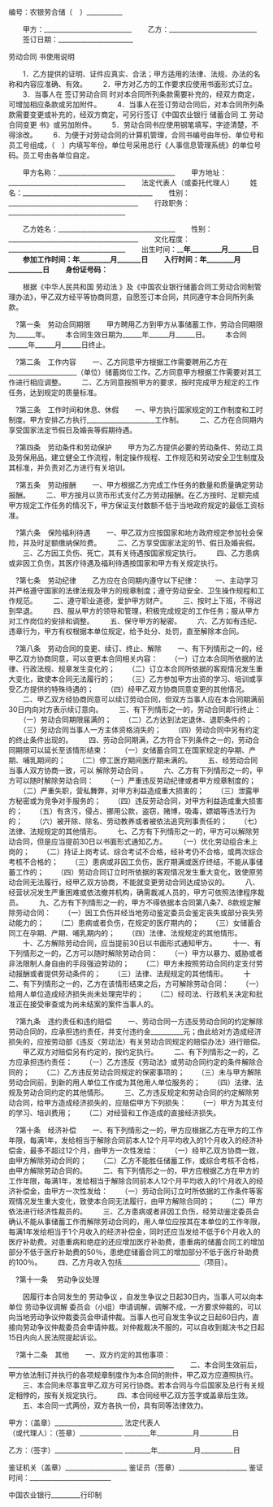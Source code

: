 
 


编号：农银劳合储（　）___________


　　甲方：___________________________
　　乙方：___________________________
　　签订日期：_______________________



劳动合同
书使用说明


　　1．乙方提供的证明、证件应真实、合法；甲方适用的法律、法规、办法的名称和内容应准确、有效。
　　2．甲方对乙方的工作要求应使用书面形式订立。
　　3．当事人在
签订劳动合同
时对本合同所列条款需要补充的，经双方商定，可增加相应条款或另加附件。
　　4．当事人在签订劳动合同后，对本合同所列条款需要变更或补充的，经双方商定，可另行签订《中国农业银行
储蓄合同
工
劳动合同变更
书》或另加附件。
　　5．劳动合同书应使用钢笔填写，字迹清楚，不得涂改。
　　6．为便于对劳动合同的计算机管理，合同书编号由年份、单位号和员工号组成，（　）内填写年份。单位号采用总行《人事信息管理系统》的单位号码。员工号由各单位自定。


　　甲方名称：____________________________________
　　甲方地址：____________________________________
　　法定代表人（或委托代理人）
　　姓名：________________________________________
　　性别：________________________________________
　　行政职务：____________________________________


　　乙方姓名：____________________________________
　　性别：________________________________________
　　文化程度：____________________________________
　　出生时间：______________年_________月_______日
　　参加工作时间：__________年_________月_______日
　　入行时间：____________年________月__________日
　　身份证号码：__________________________________


　　根据《中华人民共和国
劳动法
》及《中国农业银行储蓄合同工劳动合同制管理办法》，甲乙双方经平等协商同意，自愿签订本合同，共同遵守本合同所列条款。


　?第一条　劳动合同期限
　　甲方聘用乙方到甲方从事储蓄工作，劳动合同期限为______年。
　　本合同生效日期为______年______月______日。
　　本合同______年______月______日终止。


　?第二条　工作内容
　　一、乙方同意甲方根据工作需要聘用乙方在_____________________（单位）储蓄岗位工作。乙方同意甲方根据工作需要对其工作进行相应调整。
　　二、乙方同意按照甲方的要求，按时完成甲方规定的工作任务，达到规定的质量标准。


　?第三条　工作时间和休息、休假
　　一、甲方执行国家规定的工作制度和工时制度。甲方安排乙方执行_____________________工作制。
　　二、乙方在合同期内享受国家法定节假日及婚丧等假期待遇。


　?第四条　劳动条件和劳动保护
　　甲方为乙方提供必要的劳动条件、劳动工具及劳保用品，建立健全工作流程，制定操作规程、工作规范和劳动安全卫生制度及其标准，并负责对乙方进行有关培训。


　?第五条　劳动报酬
　　一、甲方根据乙方完成工作任务的数量和质量确定劳动报酬。
　　二、甲方按月以货币形式支付乙方劳动报酬。在乙方按时、足额完成甲方规定工作任务的情况下，甲方保证支付数额不低于当地政府规定的最低工资标准。


　?第六条　保险福利待遇
　　一、甲乙双方应按国家和地方政府规定参加社会保险，并及时足额缴纳保险费。
　　二、乙方享受国家法定的节、假日及婚丧假。
　　三、乙方因工负伤、死亡，其有关待遇按国家规定执行。
　　四、乙方患病或非因工负伤，其医疗待遇及福利待遇按国家和甲方有关规定执行。


　?第七条　劳动纪律
　　乙方应在合同期内遵守以下纪律：
　　一、主动学习并严格遵守国家的法律法规及甲方的规章制度；遵守劳动安全、卫生操作规程和工作规范。
　　二、遵守职业道德，爱护甲方财产。
　　三、按时上下班，不得迟到早退。
　　四、服从甲方的领导和管理，积极完成规定的工作任务；服从甲方对工作岗位的安排和调整。
　　五、保守甲方的秘密。
　　六、乙方如有违纪、违章行为，甲方有权根据本单位规定，给予处分、处罚，直至解除本合同。


　?第八条　劳动合同的变更、续订、终止、解除
　　一、有下列情形之一的，经甲乙双方协商同意，可以变更本合同相关内容：
　　（一）订立本合同所依据的法律、行政法规、规章发生变化的；
　　（二）订立本合同所依据的客观情况发生重大变化，致使本合同无法履行的；
　　（三）乙方参加甲方出资的学习、培训或享受乙方提供的特殊待遇的；
　　（四）经甲乙双方协商同意变更的其他情况。
　　二、甲乙双方经协商同意可以续订劳动合同，但双方当事人应在本合同期满前30日内向对方表示续订意向。
　　三、有下列情形之一的，劳动合同即行终止：
　　（一）劳动合同期限届满的；
　　（二）乙方达到法定退休、退职条件的；
　　（三）劳动合同当事人一方主体资格消失的；
　　（四）劳动合同中另有约定的终止条件出现的。
　　四、劳动合同期满，乙方符合下列条件之一的，劳动合同期限可以延长至该情形结束：
　　（一）女储蓄合同工在国家规定的孕期、产期、哺乳期间的；
　　（二）停工医疗期间医疗期未满的。
　　五、经劳动合同当事人双方协商一致，可以
解除劳动合同
。
　　六、乙方有下列情形之一的，甲方可以随时解除劳动合同：
　　（一）严重违反劳动纪律或者甲方规章制度的；
　　（二）严重失职，营私舞弊，对甲方利益造成重大损害的；
　　（三）泄露甲方秘密或为竞争对手服务的；
　　（四）违反劳动合同，对甲方利益造成重大损害的；
　　（五）有贪污，侵占、挪用公款，盗窃，赌博，吸毒，嫖娼等违法行为的；
　　（六）被开除、除名、劳动教养或者被依法追究刑事责任的；
　　（七）法律、法规规定的其他情形。
　　七、乙方有下列情形之一的，甲方可以解除劳动合同，但是应当提前30日以书面形式通知乙方。
　　（一）优化劳动组合未上岗的；
　　（二）持证上岗考试、综合考试不合格，经补考仍不合格，或两次综合考核不合格的；
　　（三）患病或非因工负伤，医疗期满或医疗终结，不能从事储蓄工作的；
　　（四）劳动合同订立时所依据的客观情况发生重大变化，致使原劳动合同无法履行，经甲乙双方协商，不能就变更劳动合同达成协议的。
　　八、经营状况发生严重困难或依法撤并机构，确需裁减人员的，甲方可依照法律程序裁员。
　　九、乙方有下列情形之一的，甲方不得依据本合同第八条7、8款规定解除劳动合同：
　　（一）因工负伤并经当地劳动鉴定委员会鉴定丧失或部分丧失劳动能力的；
　　（二）患病或者负伤，在规定的医疗期内的；
　　（三）女储蓄合同工在孕期、产期、哺乳期内的；
　　（四）法律、法规规定的其他情形。
　　十、乙方解除劳动合同，应当提前30日以书面形式通知甲方。
　　十一、有下列情形之一的，乙方可以随时解除劳动合同：
　　（一）甲方以暴力、威胁或者非法限制人身自由的手段强迫劳动的；
　　（二）甲方未按照劳动合同约定支付劳动报酬或者提供劳动条件的；
　　（三）法律、法规规定的其他情形。
　　十二、有下列情形之一的，乙方在该情形结束之后，方可解除劳动合同：
　　（一）给用人单位造成经济损失尚未处理完毕的；
　　（二）经司法、行政机关决定和批准正在接受审查或为尚未结案的案件当事人的。


　?第九条　违约责任和违约赔偿
　　一、劳动合同一方违反劳动合同的约定解除劳动合同的，应承担违约责任，并支付违约金__________元；由此给对方造成经济损失的，应按劳动部《违反〈劳动法〉有关劳动合同规定的赔偿办法》进行赔偿。
　　甲乙双方对赔偿另有约定的，按约定执行。
　　二、有下列情形之一的，乙方应承担违约责任：
　　（一）乙方违反《劳动法》或劳动合同约定的条件解除合同的；
　　（二）乙方违反劳动合同规定的保密事项的；
　　（三）未与甲方解除劳动合同前，到新的用人单位工作或为其他用人单位服务的；
　　（四）法律、法规及劳动合同约定的其他情形。
　　三、乙方违反规定和劳动合同的约定解除劳动合同，给甲方造成经济损失的，应赔偿甲方下列损失：
　　（一）甲方为其支付的学习、培训费用；
　　（二）对经营和工作造成的直接经济损失。


　?第十条　经济补偿
　　一、有下列情形之一的，甲方应根据乙方在甲方的工作年限，每满1年，发给相当于解除合同前本人12个月平均收入的1个月收入的经济补偿金，最多不超过12个月，由甲方一次性发给：
　　（一）经甲乙双方协商一致，由甲方解除劳动合同的；
　　（二）乙方不能胜任储蓄工作，或综合考核不合格，由甲方解除劳动合同的。
　　二、有下列情形之一的，甲方应根据乙方在甲方的工作年限，每满1年，发给相当于解除合同前本人12个月平均收入的1个月收入的经济补偿金，由甲方一次性发给：
　　（一）劳动合同订立时所依据的工作条件等客观情况发生重大变化，致使本合同无法履行，由甲方解除合同的；
　　（二）甲方依法进行经济性裁员的。
　　三、乙方患病或者非因工负伤，经劳动鉴定委员会确认不能从事储蓄工作而解除劳动合同的，用人单位应按其在本单位的工作年限，每满1年发给相当于1个月收入的经济补偿金，同时还应当发给不低于6个月收入的医疗补助费。对患重病和绝症的还应增加医疗补助费，患重病的储蓄合同工的增加部分不低于医疗补助费的50％，患绝症储蓄合同工的增加部分不低于医疗补助费的100％。
　　四、乙方月收入包括________________________（项目）。


　?第十一条　
劳动争议处理

　　因履行本合同发生的
劳动争议
，自发生争议之日起30日内，当事人可以向本单位
劳动争议调解
委员会（小组）申请调解，调解不成，一方要求仲裁的，可以向当地劳动争议仲裁委员会申请仲裁。当事人也可自发生争议之日起60日内，直接向劳动争议仲裁委员会申请仲裁。对仲裁裁决不服的，可以自收到裁决书之日起15日内向人民法院提起诉讼。


　?第十二条　其他
　　一、双方约定的其他事项：___________________________________________________
　　二、本合同生效前后，甲方依法制订并执行的各项规章制度作为本合同的附件，甲乙双方应遵照执行。
　　三、本合同未尽事宜甲乙双方可另行协商。若本合同与今后国家及总行有关规定相悖的，按有关规定执行。
　　四、本合同经甲乙双方签字或盖章后生效。
　　五、本合同一式两份，双方各执一份，具有同等法律效力。


 



甲方：（盖章）_____________________
法定代表人                          
（或代理人）：（签章）_____________
________年___________月__________日


乙方：（签字）_____________________
________年___________月__________日


鉴证机关（盖章）___________________
鉴证员（签章）_____________________
鉴证时间：_________________________


中国农业银行_________行印制
 


 

 
 
 
 
 
  


  
 

  


  


  
 
 
 
 

